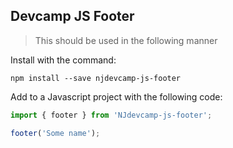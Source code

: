 ## Devcamp JS Footer

> This should be used in the following manner

Install with the command:

```
npm install --save njdevcamp-js-footer
```

Add to a Javascript project with the following code:

```javascript
import { footer } from 'NJdevcamp-js-footer';

footer('Some name');
```